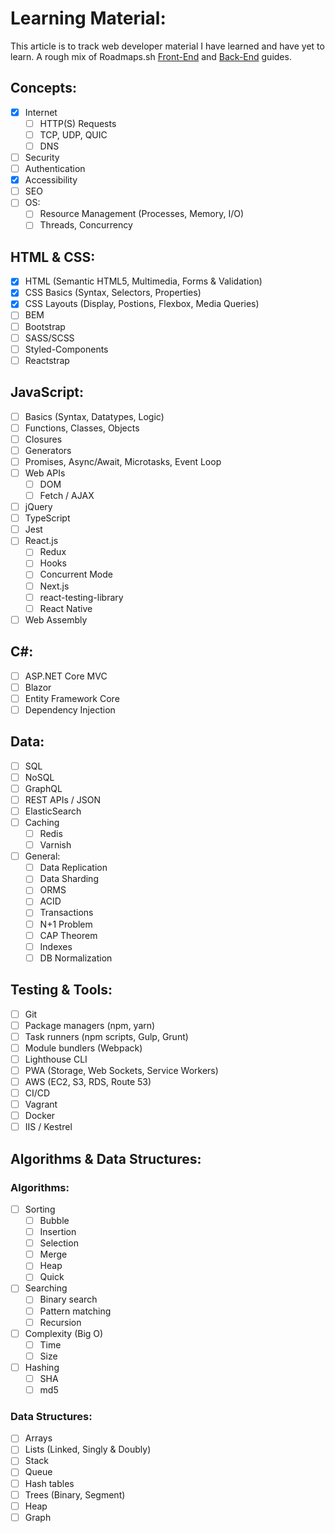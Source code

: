 # Learning Material:

This article is to track web developer material I have learned and have yet to learn. A rough mix of Roadmaps.sh [Front-End](https://roadmap.sh/roadmaps/frontend.png) and [Back-End](https://roadmap.sh/roadmaps/backend.png) guides.

## Concepts:

- [X] Internet
  - [ ] HTTP(S) Requests
  - [ ] TCP, UDP, QUIC
  - [ ] DNS
- [ ] Security
- [ ] Authentication
- [X] Accessibility
- [ ] SEO
- [ ] OS:
  - [ ] Resource Management (Processes, Memory, I/O)
  - [ ] Threads, Concurrency

## HTML & CSS:

- [X] HTML (Semantic HTML5, Multimedia, Forms & Validation)
- [X] CSS Basics (Syntax, Selectors, Properties)
- [X] CSS Layouts (Display, Postions, Flexbox, Media Queries)
- [ ] BEM
- [ ] Bootstrap
- [ ] SASS/SCSS
- [ ] Styled-Components
- [ ] Reactstrap

## JavaScript:

- [ ] Basics (Syntax, Datatypes, Logic)
- [ ] Functions, Classes, Objects
- [ ] Closures
- [ ] Generators
- [ ] Promises, Async/Await, Microtasks, Event Loop
- [ ] Web APIs
  - [ ] DOM
  - [ ] Fetch / AJAX
- [ ] jQuery
- [ ] TypeScript
- [ ] Jest
- [ ] React.js
  - [ ] Redux
  - [ ] Hooks
  - [ ] Concurrent Mode
  - [ ] Next.js
  - [ ] react-testing-library
  - [ ] React Native
- [ ] Web Assembly

## C#:

- [ ] ASP.NET Core MVC
- [ ] Blazor
- [ ] Entity Framework Core
- [ ] Dependency Injection

## Data:

- [ ] SQL
- [ ] NoSQL
- [ ] GraphQL
- [ ] REST APIs / JSON
- [ ] ElasticSearch
- [ ] Caching
  - [ ] Redis
  - [ ] Varnish
- [ ] General:
  - [ ] Data Replication
  - [ ] Data Sharding
  - [ ] ORMS
  - [ ] ACID
  - [ ] Transactions
  - [ ] N+1 Problem
  - [ ] CAP Theorem
  - [ ] Indexes
  - [ ] DB Normalization

## Testing & Tools:

- [ ] Git
- [ ] Package managers (npm, yarn)
- [ ] Task runners (npm scripts, Gulp, Grunt)
- [ ] Module bundlers (Webpack)
- [ ] Lighthouse CLI
- [ ] PWA (Storage, Web Sockets, Service Workers)
- [ ] AWS (EC2, S3, RDS, Route 53)
- [ ] CI/CD
- [ ] Vagrant
- [ ] Docker
- [ ] IIS / Kestrel

## Algorithms & Data Structures:

### Algorithms:

- [ ] Sorting
  - [ ] Bubble
  - [ ] Insertion
  - [ ] Selection
  - [ ] Merge
  - [ ] Heap
  - [ ] Quick
- [ ] Searching
  - [ ] Binary search
  - [ ] Pattern matching
  - [ ] Recursion
- [ ] Complexity (Big O)
  - [ ] Time
  - [ ] Size
- [ ] Hashing
  - [ ] SHA
  - [ ] md5

### Data Structures:

- [ ] Arrays
- [ ] Lists (Linked, Singly & Doubly)
- [ ] Stack
- [ ] Queue
- [ ] Hash tables
- [ ] Trees (Binary, Segment)
- [ ] Heap
- [ ] Graph
